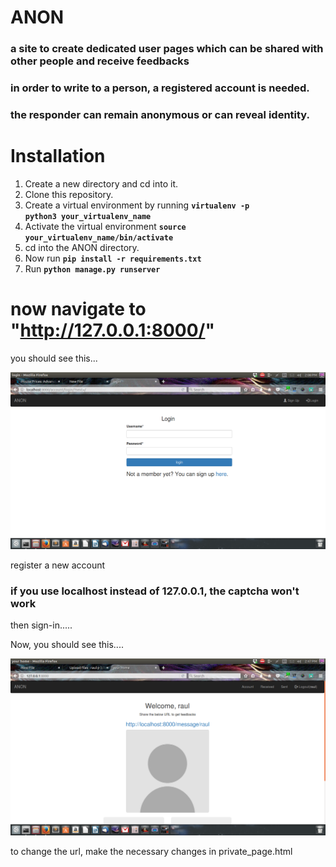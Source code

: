 # ANON

### a site to create dedicated user pages which can be shared with other people and receive feedbacks
### in order to write to a person, a registered account is needed.
### the responder can remain anonymous or can reveal identity.

# Installation
1. Create a new directory and cd into it.
2. Clone this repository.
3. Create a virtual environment by running <b><code>virtualenv -p python3 your_virtualenv_name</code></b>
4. Activate the virtual environment <b><code>source your_virtualenv_name/bin/activate</code></b>
5. cd into the ANON directory.
6. Now run <b><code>pip install -r requirements.txt</code></b>
7. Run <b><code>python manage.py runserver</code></b>

# now navigate to "http://127.0.0.1:8000/"

you should see this...

<img src="login.png">

register a new account

### if you use localhost instead of 127.0.0.1, the captcha won't work

then sign-in.....

Now, you should see this....

<img src="home.png">

to change the url, make the necessary changes in private_page.html
